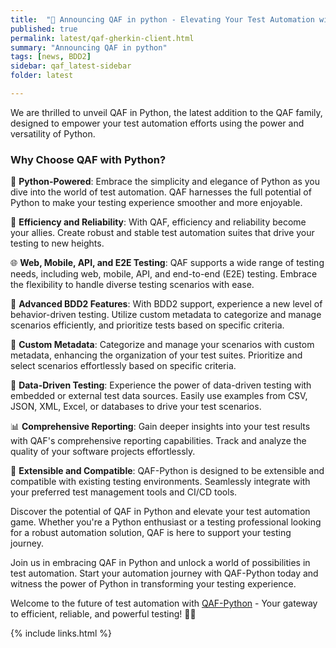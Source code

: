 ```yaml
---
title:  "📢 Announcing QAF in python - Elevating Your Test Automation with Python!"
published: true
permalink: latest/qaf-gherkin-client.html
summary: "Announcing QAF in python"
tags: [news, BDD2]
sidebar: qaf_latest-sidebar
folder: latest

---
```


We are thrilled to unveil QAF in Python, the latest addition to the QAF family, designed to empower your test automation efforts using the power and versatility of Python.

### Why Choose QAF with Python?

🐍 **Python-Powered**: Embrace the simplicity and elegance of Python as you dive into the world of test automation. QAF harnesses the full potential of Python to make your testing experience smoother and more enjoyable.

🚀 **Efficiency and Reliability**: With QAF, efficiency and reliability become your allies. Create robust and stable test automation suites that drive your testing to new heights.

🌐 **Web, Mobile, API, and E2E Testing**: QAF supports a wide range of testing needs, including web, mobile, API, and end-to-end (E2E) testing. Embrace the flexibility to handle diverse testing scenarios with ease.

🌟 **Advanced BDD2 Features**: With BDD2 support, experience a new level of behavior-driven testing. Utilize custom metadata to categorize and manage scenarios efficiently, and prioritize tests based on specific criteria.

💼 **Custom Metadata**: Categorize and manage your scenarios with custom metadata, enhancing the organization of your test suites. Prioritize and select scenarios effortlessly based on specific criteria.

🔧 **Data-Driven Testing**: Experience the power of data-driven testing with embedded or external test data sources. Easily use examples from CSV, JSON, XML, Excel, or databases to drive your test scenarios.

📊 **Comprehensive Reporting**: Gain deeper insights into your test results with QAF's comprehensive reporting capabilities. Track and analyze the quality of your software projects effortlessly.

🌟 **Extensible and Compatible**: QAF-Python is designed to be extensible and compatible with existing testing environments. Seamlessly integrate with your preferred test management tools and CI/CD tools.

Discover the potential of QAF in Python and elevate your test automation game. Whether you're a Python enthusiast or a testing professional looking for a robust automation solution, QAF is here to support your testing journey.

Join us in embracing QAF in Python and unlock a world of possibilities in test automation. Start your automation journey with QAF-Python today and witness the power of Python in transforming your testing experience.

Welcome to the future of test automation with [QAF-Python](https://github.com/qmetry/qaf-python#qaf-python-automation-framework) - Your gateway to efficient, reliable, and powerful testing! 🚀🐍

{% include links.html %}
